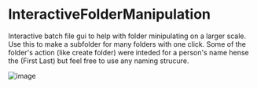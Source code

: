 # InteractiveFolderManipulation

Interactive batch file gui to help with folder minipulating on a larger scale. 
Use this to make a subfolder for many folders with one click.
Some of the folder's action (like create folder) were inteded for a person's name hense the (First Last) but feel free to use any naming strucure.

![image](https://github.com/DomMinnich/InteractiveFolderManipulation/assets/113619219/69ccd446-7a20-43fb-9719-a67c57590594)
